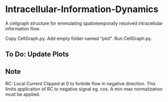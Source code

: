 # Intracellular-Information-Dynamics
A cellgraph structure for emmulating spatiotemporally resolved intracellular information flow. 

Copy CellGraph.py. Add empty folder named "plot". Run CellGraph.py.

## To Do: Update Plots

## Note 
RC: Local Current Clipped at 0 to forbide flow in negative direction. This limits applicaiton of RC to negative signal eg. cos. A min-max normalization must be applied.

